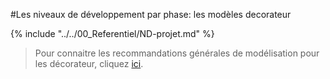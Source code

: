 #Les niveaux de développement par phase: les modèles decorateur

{% include "../../00_Referentiel/ND-projet.md" %}

> Pour connaitre les recommandations générales de modélisation pour les décorateur, cliquez [ici](/02_Modelisation/09_Deco/modelisation-rvt.md ). 


